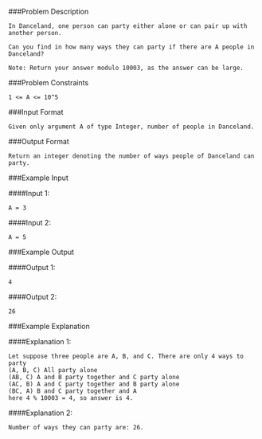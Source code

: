 ###Problem Description
```
In Danceland, one person can party either alone or can pair up with another person.

Can you find in how many ways they can party if there are A people in Danceland?

Note: Return your answer modulo 10003, as the answer can be large.
```


###Problem Constraints

```
1 <= A <= 10^5
```


###Input Format

```
Given only argument A of type Integer, number of people in Danceland.
```


###Output Format

```
Return an integer denoting the number of ways people of Danceland can party.
```


###Example Input

####Input 1:

```
A = 3
```
####Input 2:

```
A = 5
```


###Example Output

####Output 1:

```
4
```
####Output 2:

```
26
```


###Example Explanation

####Explanation 1:

```
Let suppose three people are A, B, and C. There are only 4 ways to party
(A, B, C) All party alone
(AB, C) A and B party together and C party alone
(AC, B) A and C party together and B party alone
(BC, A) B and C party together and A
here 4 % 10003 = 4, so answer is 4.
```
####Explanation 2:

```
Number of ways they can party are: 26.
```
